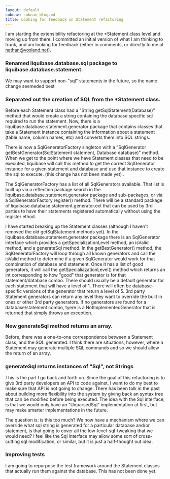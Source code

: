 ```yaml
---
layout: default
subnav: subnav_blog.md
title: Looking for feedback on Statement refactoring
---
```



I am starting the extensibility refactoring at the \*Statement class level and moving up from there. I committed an initial version of what I am thinking to trunk, and am looking for feedback (either in comments, or directly to me at nathan@voxland.net).

### Renamed liquibase.database.sql package to liquibase.database.statement.

We may want to support non-"sql" statements in the future, so the name change seemeded best

### Separated out the creation of SQL from the \*Statement class.

Before each Statement class had a "String getSqlStatement(Database)" method that would create a string containing the database specific sql required to run the statement. Now, there is a liquibase.database.statement.generator package that contains classes that take a Statement instance containing the information about a statement (table name, column names, etc) and converts them into SQL strings.

There is now a SqlGeneratorFactory singleton with a "SqlGenerator getBestGenerator(SqlStatement statement, Database database)" method. When we get to the point where we have Statement classes that need to be executed, liquibase will call this method to get the correct SqlGenerator instance for a given statement and database and use that instance to create the sql to execute. (this change has not been made yet) .

The SqlGeneratorFactory has a list of all SqlGenerators available. That list is built up via a reflection package search in the liquibase.database.statement.generator package and sub-packages, or via a SqlGeneratorFactory.register() method. There will be a standard package of liquibase.database.statement.generator.ext that can be used by 3rd parties to have their statements registered automatically without using the register ethod.

I have started breaking up the Statement classes (although I haven't removed the old getSqlStatement methods yet). In the liquibase.database.statement.generator package there is an SqlGenerator interface which provides a getSpecializationLevel method, an isValid method, and a generateSql method.  In the getBestGenerator() method, the SqlGeneratorFactory will loop through all known generators and call the isValid method to determine if a given SqlGenerator would work for that combination of database and statement. Once it has a list of good generators, it will call the getSpecialiazationLevel() method which returns an int corresponding to how "good" that generator is for that statement/database combo. There should usually be a default generator for each statement that will have a level of 1. There will often be database-specific versions of the generator that return a level of 5. 3rd party Statement generators can return any level they want to override the built in ones or other 3rd party generators. If no generators are found for a database/statement combo, tyere is a NotImplementedGenerator that is returned that simply throws an exception.

### New generateSql method returns an array.

Before, there was a one-to-one correspondence between a Statement class, and the SQL generated. I think there are situations, however, where a Statement may generate multiple SQL commands and so we should allow the return of an array.

### generateSql returns instances of "Sql", not Strings

This is the part I go back and forth on. Since the goal of this refactoring is to give 3rd party developers an API to code against, I want to do my best to make sure that API is not going to change. There has been talk in the past about building more flexibility into the system by giving back an syntax tree that can be modified before being executed. The idea with the Sql interface, is that we would only have an "UnparsedSql" implementation at first, but may make smarter implementations in the future.

The question is: is this too much? We now have a mechanism where we can override what sql string is generated for a particular database and/or statement, is that going to cover all the low-level-sql-tweaking that we would need? I feel like the Sql interface may allow some sort of cross-cutting sql modification, or similar, but it is just a half-thought out idea.

### Improving tests

I am going to repurpose the test framework around the Statement classes that actually run them against the database. This has not been done yet.

